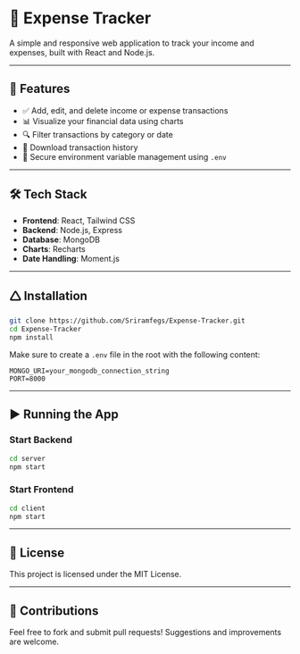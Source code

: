 # 💸 Expense Tracker

A simple and responsive web application to track your income and expenses, built with React and Node.js.

---

## 🚀 Features

* ✅ Add, edit, and delete income or expense transactions
* 📊 Visualize your financial data using charts
* 🔍 Filter transactions by category or date
* 📂 Download transaction history
* 🔐 Secure environment variable management using `.env`

---

## 🛠️ Tech Stack

* **Frontend**: React, Tailwind CSS
* **Backend**: Node.js, Express
* **Database**: MongoDB
* **Charts**: Recharts
* **Date Handling**: Moment.js

---

## 🛆 Installation

```bash
git clone https://github.com/Sriramfegs/Expense-Tracker.git
cd Expense-Tracker
npm install
```

Make sure to create a `.env` file in the root with the following content:

```env
MONGO_URI=your_mongodb_connection_string
PORT=8000
```

---

## ▶️ Running the App

### Start Backend

```bash
cd server
npm start
```

### Start Frontend

```bash
cd client
npm start
```

---

## 📝 License

This project is licensed under the MIT License.

---

## 🙌 Contributions

Feel free to fork and submit pull requests! Suggestions and improvements are welcome.
